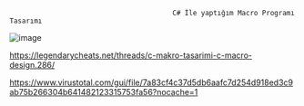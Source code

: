                                             C# İle yaptığım Macro Programı Tasarımı
![image](https://user-images.githubusercontent.com/79361185/167071463-aab163be-1f3f-48a1-a170-fe9a083ba874.png)



https://legendarycheats.net/threads/c-makro-tasarimi-c-macro-design.286/

https://www.virustotal.com/gui/file/7a83cf4c37d5db6aafc7d254d918ed3c9ab75b266304b641482123315753fa56?nocache=1
